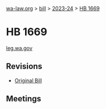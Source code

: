 [wa-law.org](/) > [bill](/bill/) > [2023-24](/bill/2023-24/) > [HB 1669](/bill/2023-24/hb/1669/)

# HB 1669
[leg.wa.gov](https://app.leg.wa.gov/billsummary?BillNumber=1669&Year=2023&Initiative=false)

## Revisions
* [Original Bill](1/)

## Meetings